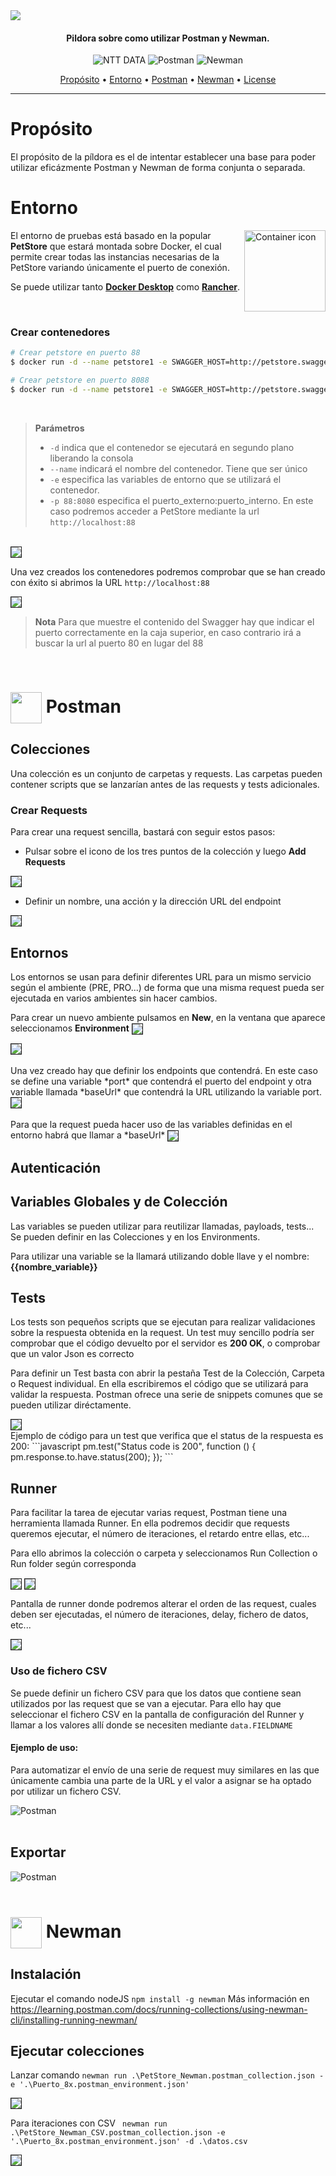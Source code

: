 <img src="./resources/postmannewman.png" align="center">

<h4 align="center">Pildora sobre como utilizar Postman y Newman.</h4>

<p align="center">
  <img src="https://img.shields.io/badge/-NTT%20DATA-blue" alt="NTT DATA">
  <img src="https://img.shields.io/badge/-Postman-green" alt="Postman">
  <img src="https://img.shields.io/badge/-Newman-orange" alt="Newman">
<p>

<p align="center">
  <a href="#propósito">Propósito</a> •
  <a href="#entorno">Entorno</a> •
  <a href="#download">Postman</a> •
  <a href="#credits">Newman</a> •
  <a href="#license">License</a>
</p>

<hr>

# Propósito

El propósito de la píldora es el de intentar establecer una base para poder utilizar eficázmente Postman y Newman de forma conjunta o separada.

# Entorno

<img src="./resources/icon_container.png" align="right" alt="Container icon" width="130" height="130">

El entorno de pruebas está basado en la popular **PetStore** que estará montada sobre Docker, el cual permite crear todas las instancias necesarias de la PetStore variando únicamente el puerto de conexión.

Se puede utilizar tanto **[Docker Desktop]** como **[Rancher]**.

<br>

### Crear contenedores

```bash
# Crear petstore en puerto 88
$ docker run -d --name petstore1 -e SWAGGER_HOST=http://petstore.swagger.io -e SWAGGER_URL=http://localhost -e SWAGGER_BASE_PATH=/v2 -p 88:8080 swaggerapi/petstore

# Crear petstore en puerto 8088
$ docker run -d --name petstore1 -e SWAGGER_HOST=http://petstore.swagger.io -e SWAGGER_URL=http://localhost -e SWAGGER_BASE_PATH=/v2 -p 8088:8080 swaggerapi/petstore
```
<br>

> **Parámetros**
> * `-d` indica que el contenedor se ejecutará en segundo plano liberando la consola
> * `--name` indicará el nombre del contenedor. Tiene que ser único
> * `-e` especifica las variables de entorno que se utilizará el contenedor.
> * `-p 88:8080` especifica el puerto_externo:puerto_interno. En este caso podremos acceder a PetStore mediante la url `http://localhost:88`

<br>

<img src="./resources/dockerconsole.png" align="center" border="1">

<br>

Una vez creados los contenedores podremos comprobar que se han creado con éxito si abrimos la URL `http://localhost:88`

<img src="./resources/swagger_homepage.png" align="center" border="1">

<br>

> **Nota**
> Para que muestre el contenido del Swagger hay que indicar el puerto correctamente en la caja superior, en caso contrario irá a buscar la url al puerto 80 en lugar del 88

<br>

# <img src="./resources/postman_mini.png" align="center" width=50> Postman

## Colecciones
Una colección es un conjunto de carpetas y requests. Las carpetas pueden contener scripts que se lanzarían antes de las requests y tests adicionales.

### Crear Requests
Para crear una request sencilla, bastará con seguir estos pasos:
* Pulsar sobre el icono de los tres puntos de la colección y luego **Add Requests**
<img src="./resources/postman_addrequest.png" align="center" border="1">

* Definir un nombre, una acción y la dirección URL del endpoint
<img src="./resources/postman_addrequest_details1.png" align="center" border="1">

## Entornos

Los entornos se usan para definir diferentes URL para un mismo servicio según el ambiente (PRE, PRO...) de forma que una misma request pueda ser ejecutada en varios ambientes sin hacer cambios.

Para crear un nuevo ambiente pulsamos en **New**, en la ventana que aparece seleccionamos **Environment**
<img src="./resources/env_newenvironment.png" align="center" border="1">

<img src="./resources/env_newenvironment2.png" align="center" border="1">
<br><br>
Una vez creado hay que definir los endpoints que contendrá. En este caso se define una variable *port* que contendrá el puerto del endpoint y otra variable llamada *baseUrl* que contendrá la URL utilizando la variable port.

<img src="./resources/env_editenvironment.png" align="center" border="1">
<br><br>
Para que la request pueda hacer uso de las variables definidas en el entorno habrá que llamar a *baseUrl*
<img src="./resources/req_variableurl.png" align="center" border="1">


## Autenticación

## Variables Globales y de Colección

Las variables se pueden utilizar para reutilizar llamadas, payloads, tests... Se pueden definir en las Colecciones y en los Environments.

Para utilizar una variable se la llamará utilizando doble llave y el nombre: **{{nombre_variable}}**
## Tests
Los tests son pequeños scripts que se ejecutan para realizar validaciones sobre la respuesta obtenida en la request.
Un test muy sencillo podría ser comprobar que el código devuelto por el servidor es **200 OK**, o comprobar que un valor Json es correcto

Para definir un Test basta con abrir la pestaña Test de la Colección, Carpeta o Request individual. En ella escribiremos el código que se utilizará para validar la respuesta.
Postman ofrece una serie de snippets comunes que se pueden utilizar diréctamente.

<img src="./resources/postman_tests.png" align="center" border="1">

<br>
Ejemplo de código para un test que verifica que el status de la respuesta es 200:
```javascript
pm.test("Status code is 200", function () {
    pm.response.to.have.status(200);
});
```

## Runner
Para facilitar la tarea de ejecutar varias request, Postman tiene una herramienta llamada Runner. En ella podremos decidir que requests queremos ejecutar, el número de iteraciones, el retardo entre ellas, etc... 

Para ello abrimos la colección o carpeta y seleccionamos Run Collection o Run folder según corresponda

<img src="./resources/runner_collection.png" align="center" border="1">


<img src="./resources/runner_folder.png" align="center" border="1">

Pantalla de runner donde podremos alterar el orden de las request, cuales deben ser ejecutadas, el número de iteraciones, delay, fichero de datos, etc...

<img src="./resources/runner_folder_config.png" align="center" border="1">

### Uso de fichero CSV
Se puede definir un fichero CSV para que los datos que contiene sean utilizados por las request que se van a ejecutar.
Para ello hay que seleccionar el fichero CSV en la pantalla de configuración del Runner y llamar a los valores allí donde se necesiten mediante ```data.FIELDNAME```

#### Ejemplo de uso:
Para automatizar el envío de una serie de request muy similares en las que únicamente cambia una parte de la URL y el valor a asignar se ha optado por utilizar un fichero CSV.

<img src="https://img.shields.io/badge/-Pendiente-red" alt="Postman">
<br><br>

## Exportar
<img src="https://img.shields.io/badge/-Pendiente-red" alt="Postman">
<br><br>


# <img src="./resources/newman_mini.png" align="center" width=50> Newman

## Instalación
Ejecutar el comando nodeJS ```npm install -g newman```
Más información en https://learning.postman.com/docs/running-collections/using-newman-cli/installing-running-newman/

## Ejecutar colecciones
Lanzar comando ```newman run .\PetStore_Newman.postman_collection.json -e '.\Puerto_8x.postman_environment.json'```

<img src="./resources/newman_runok.png" align="center" border="1">

Para iteraciones con CSV ``` newman run .\PetStore_Newman_CSV.postman_collection.json -e '.\Puerto_8x.postman_environment.json' -d .\datos.csv```

<img src="./resources/newman_csv_runok.png" align="center" border="1">








[Docker Desktop]:https://www.docker.com/products/docker-desktop/
[Rancher ]:      https://rancherdesktop.io/

[GitHub action]: https://github.com/andresz1/size-limit-action
[Statoscope]:    https://github.com/statoscope/statoscope
[cult-img]:      http://cultofmartians.com/assets/badges/badge.svg
[cult]:          http://cultofmartians.com/tasks/size-limit-config.html